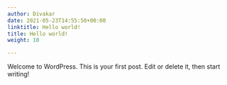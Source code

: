 ```yaml
---
author: Divakar
date: 2021-05-23T14:55:50+00:00
linktitle: Hello world!
title: Hello world!
weight: 10

---
```

Welcome to WordPress. This is your first post. Edit or delete it, then start writing!